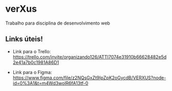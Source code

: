 # verXus
Trabalho para disciplina de desenvolvimento web

## Links úteis!

- Link para o Trello: https://trello.com/invite/organizando126/ATTI7074e31910b66628482e5d2e41a7b0c1981A86D1

- Link para o Figma: https://www.figma.com/file/z2NQsGxZt9IpZpK2oGycdB/VERXUS?node-id=0%3A1&t=m4Wd3wolR6fA13tf-0

